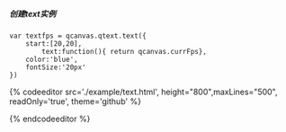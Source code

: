 ##### 创建text实例

```
var textfps = qcanvas.qtext.text({
    start:[20,20],
        text:function(){ return qcanvas.currFps},
    color:'blue',
    fontSize:'20px'
})
```

{% codeeditor   src='./example/text.html', height="800",maxLines="500", readOnly='true', theme='github' %}

{% endcodeeditor %}

